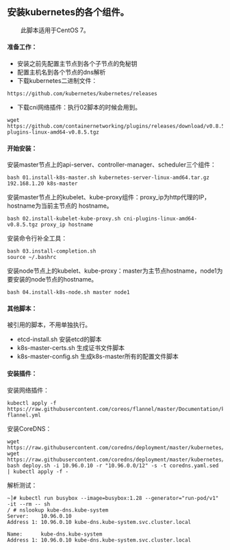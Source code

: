 ## 安装kubernetes的各个组件。

&nbsp;&nbsp;&nbsp;&nbsp;&nbsp;&nbsp;&nbsp;&nbsp;此脚本适用于CentOS 7。

#### 准备工作：
+ 安装之前先配置主节点到各个子节点的免秘钥
+ 配置主机名到各个节点的dns解析
+ 下载kubernetes二进制文件：
```console
https://github.com/kubernetes/kubernetes/releases
```
+ 下载cni网络插件：执行02脚本的时候会用到。
```console
wget https://github.com/containernetworking/plugins/releases/download/v0.8.5/cni-plugins-linux-amd64-v0.8.5.tgz
```
#### 开始安装：
安装master节点上的api-server、controller-manager、scheduler三个组件：
```console
bash 01.install-k8s-master.sh kubernetes-server-linux-amd64.tar.gz 192.168.1.20 k8s-master
```
安装master节点上的kubelet、kube-proxy组件：proxy_ip为http代理的IP，hostname为当前主节点的 hostname。
```console
bash 02.install-kubelet-kube-proxy.sh cni-plugins-linux-amd64-v0.8.5.tgz proxy_ip hostname
```
安装命令行补全工具：
```console
bash 03.install-completion.sh
source ~/.bashrc
```
安装node节点上的kubelet、kube-proxy：master为主节点hostname，node1为要安装的node节点的hostname。
```console
bash 04.install-k8s-node.sh master node1
```
#### 其他脚本：
被引用的脚本，不用单独执行。
+ etcd-install.sh 安装etcd的脚本
+ k8s-master-certs.sh 生成证书文件脚本
+ k8s-master-config.sh 生成k8s-master所有的配置文件脚本

#### 安装插件：
安装网络插件：
```console
kubectl apply -f https://raw.githubusercontent.com/coreos/flannel/master/Documentation/kube-flannel.yml
```

安装CoreDNS：
```console
wget https://raw.githubusercontent.com/coredns/deployment/master/kubernetes/coredns.yaml.sed 
wget https://raw.githubusercontent.com/coredns/deployment/master/kubernetes/deploy.sh
bash deploy.sh -i 10.96.0.10 -r "10.96.0.0/12" -s -t coredns.yaml.sed | kubectl apply -f -
```

解析测试：
```console
~]# kubectl run busybox --image=busybox:1.28 --generator="run-pod/v1" -it --rm -- sh
/ # nslookup kube-dns.kube-system
Server:    10.96.0.10
Address 1: 10.96.0.10 kube-dns.kube-system.svc.cluster.local
 
Name:      kube-dns.kube-system
Address 1: 10.96.0.10 kube-dns.kube-system.svc.cluster.local
```
